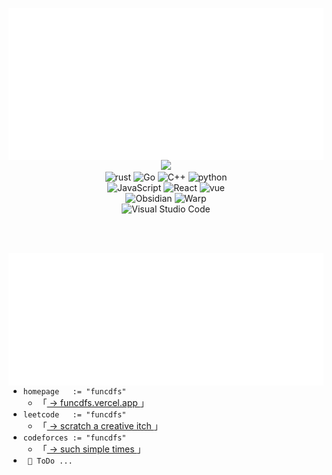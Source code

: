 


<div>
<img align='left' src="https://github.com/fengwei2002/fengwei2002/blob/main/calendar.svg">
<p align="center">
    <img src="https://readme-typing-svg.demolab.com?font=Fira+Code&weight=900&size=19&duration=4999&pause=1000&color=9400D3&background=BCFFFE00&center=true&vCenter=true&random=false&width=215&lines=func[tion]+dfs" height="64" algin="center"/>
      </br>
  <img alt="rust" src="https://img.shields.io/badge/Rust-ba9275?style=flat-square&logo=rust">
  <img alt="Go" src="https://img.shields.io/badge/Go-0084FF?style=flat-square&logo=Go&logoColor=white">
  <img alt="C++" src="https://img.shields.io/badge/C++-f34b7d?style=flat-square&logo=c%2b%2b">
  <img alt="python" src="https://img.shields.io/badge/Python-446f9c?style=flat-square&logo=python&logoColor=white">
  </br>
  <img alt="JavaScript" src="https://img.shields.io/badge/JavaScript-000000?style=flat-square&logo=javascript">
  <img alt="React" src="https://img.shields.io/badge/React-3572a5?style=flat-square&logo=React&logoColor=9cf">
  <img alt="vue" src="https://img.shields.io/badge/Vue-007777?style=flat-square&logo=vue.js">
  </br>
  <img alt="Obsidian" src="https://img.shields.io/badge/Obsidian-6142b6?style=flat-square&logo=obsidian&logoColor=white">
  <img alt="Warp" src="https://img.shields.io/badge/Warp-202020?style=flat-square&logo=warp&logoColor=white">
  </br>
  <img alt="Visual Studio Code" src="https://img.shields.io/badge/Visual Studio Code-007ACC?style=flat-square&logo=visual-studio-code&logoColor=white">
</p>



</p>

</div> 

</br>

</br>

<div>
<img align='left' alt="isocalendar" src="https://github.com/fengwei2002/fengwei2002/blob/main/activity.svg">

<p align="center">

- `homepage   := "funcdfs"`
    - 「[ -> funcdfs.vercel.app  ](https://funcdfs.vercel.app)」
- `leetcode   := "funcdfs"`
    - 「[ -> scratch a creative itch ](https://leetcode.cn/u/funcdfs/)」
- `codeforces := "funcdfs"`
    - 「[ -> such simple times  ](https://codeforces.com/profile/funcdfs) 」
- ` 🐾 ToDo ...`
</p>

</div> 

<!--! 
SJTUer!


-->
